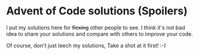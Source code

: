 # Advent of Code solutions (Spoilers)

I put my solutions here for ~~flexing~~ other people to see. I think
it's not bad idea to share your solutions and compare with others to
improve your code.

Of course, don't just leech my solutions, Take a shot at it first! :-)

